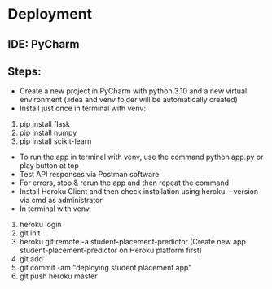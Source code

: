 # Deployment
## IDE: PyCharm
## Steps:
* Create a new project in PyCharm with python 3.10 and a new virtual environment (.idea and venv folder will be automatically created)
* Install just once in terminal with venv:
1. pip install flask
2. pip install numpy
3. pip install scikit-learn
* To run the app in terminal with venv, use the command python app.py or play button at top
* Test API responses via Postman software
* For errors, stop & rerun the app and then repeat the command
* Install Heroku Client and then check installation using heroku --version via cmd as administrator
* In terminal with venv,
1. heroku login
2. git init
3. heroku git:remote -a student-placement-predictor (Create new app student-placement-predictor on Heroku platform first)
4. git add .
5. git commit -am "deploying student placement app"
6. git push heroku master
